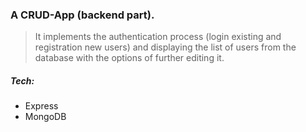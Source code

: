### A CRUD-App (backend part). 
> It implements the authentication process (login existing and registration new users)
> and displaying the list of users from the database with the options of further editing it.

##### Tech:
- Express
- MongoDB